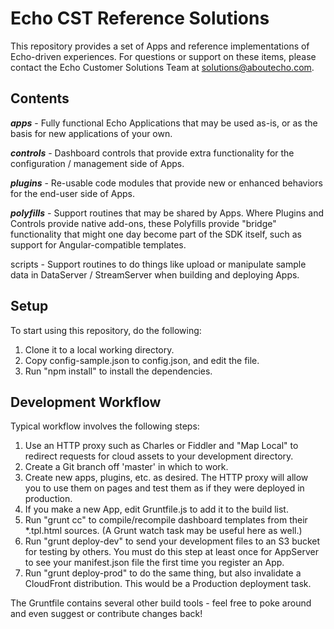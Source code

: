 Echo CST Reference Solutions
============================

This repository provides a set of Apps and reference implementations of
Echo-driven experiences. For questions or support on these items, please contact
the Echo Customer Solutions Team at solutions@aboutecho.com.


Contents
--------

  ***apps*** - Fully functional Echo Applications that may be used as-is, or as
  the basis for new applications of your own.

  ***controls*** - Dashboard controls that provide extra functionality for
  the configuration / management side of Apps.

  ***plugins*** - Re-usable code modules that provide new or enhanced behaviors
  for the end-user side of Apps.

  ***polyfills*** - Support routines that may be shared by Apps. Where Plugins
  and Controls provide native add-ons, these Polyfills provide "bridge"
  functionality that might one day become part of the SDK itself, such as
  support for Angular-compatible templates.

  scripts - Support routines to do things like upload or manipulate sample
  data in DataServer / StreamServer when building and deploying Apps.

Setup
-----
To start using this repository, do the following:

1. Clone it to a local working directory.
1. Copy config-sample.json to config.json, and edit the file.
1. Run "npm install" to install the dependencies.

Development Workflow
--------------------
Typical workflow involves the following steps:

1. Use an HTTP proxy such as Charles or Fiddler and "Map Local" to redirect
   requests for cloud assets to your development directory.
1. Create a Git branch off 'master' in which to work.
1. Create new apps, plugins, etc. as desired. The HTTP proxy will allow you
   to use them on pages and test them as if they were deployed in production.
1. If you make a new App, edit Gruntfile.js to add it to the build list.
1. Run "grunt cc" to compile/recompile dashboard templates from their
   *.tpl.html sources. (A Grunt watch task may be useful here as well.)
1. Run "grunt deploy-dev" to send your development files to an S3 bucket for
   testing by others. You must do this step at least once for AppServer to
   see your manifest.json file the first time you register an App.
1. Run "grunt deploy-prod" to do the same thing, but also invalidate a
   CloudFront distribution. This would be a Production deployment task.

The Gruntfile contains several other build tools - feel free to poke
around and even suggest or contribute changes back!
